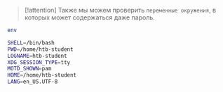 
> [!attention] 
> Также мы можем проверить `переменные окружения`, в которых может содержаться даже пароль.

```bash
env

SHELL=/bin/bash
PWD=/home/htb-student
LOGNAME=htb-student
XDG_SESSION_TYPE=tty
MOTD_SHOWN=pam
HOME=/home/htb-student
LANG=en_US.UTF-8

```
